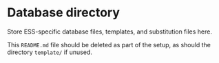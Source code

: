 # Database directory

Store ESS-specific database files, templates, and substitution files here.

This `README.md` file should be deleted as part of the setup, as should the directory `template/` if unused.
